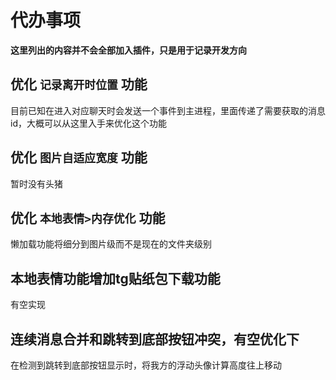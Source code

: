 # 代办事项

**这里列出的内容并不会全部加入插件，只是用于记录开发方向**

## 优化 `记录离开时位置` 功能

目前已知在进入对应聊天时会发送一个事件到主进程，里面传递了需要获取的消息id，大概可以从这里入手来优化这个功能

## 优化 `图片自适应宽度` 功能

暂时没有头猪

## 优化 `本地表情>内存优化` 功能

懒加载功能将细分到图片级而不是现在的文件夹级别

## 本地表情功能增加tg贴纸包下载功能

有空实现

## 连续消息合并和跳转到底部按钮冲突，有空优化下

在检测到跳转到底部按钮显示时，将我方的浮动头像计算高度往上移动